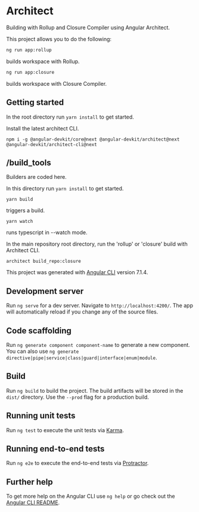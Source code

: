 # Architect

Building with Rollup and Closure Compiler using Angular Architect.

This project allows you to do the following:

```bash
ng run app:rollup
```

builds workspace with Rollup.


```bash
ng run app:closure
```

builds workspace with Closure Compiler.


## Getting started

In the root directory run `yarn install` to get started.


Install the latest architect CLI.

```
npm i -g @angular-devkit/core@next @angular-devkit/architect@next @angular-devkit/architect-cli@next
```


## /build_tools

Builders are coded here.

In this directory run `yarn install` to get started.

```
yarn build
```
triggers a build.

```
yarn watch
```
runs typescript in --watch mode.

In the main repository root directory, run the 'rollup' or 'closure' build with Architect CLI.

```
architect build_repo:closure
```




This project was generated with [Angular CLI](https://github.com/angular/angular-cli) version 7.1.4.

## Development server

Run `ng serve` for a dev server. Navigate to `http://localhost:4200/`. The app will automatically reload if you change any of the source files.

## Code scaffolding

Run `ng generate component component-name` to generate a new component. You can also use `ng generate directive|pipe|service|class|guard|interface|enum|module`.

## Build

Run `ng build` to build the project. The build artifacts will be stored in the `dist/` directory. Use the `--prod` flag for a production build.

## Running unit tests

Run `ng test` to execute the unit tests via [Karma](https://karma-runner.github.io).

## Running end-to-end tests

Run `ng e2e` to execute the end-to-end tests via [Protractor](http://www.protractortest.org/).

## Further help

To get more help on the Angular CLI use `ng help` or go check out the [Angular CLI README](https://github.com/angular/angular-cli/blob/master/README.md).
